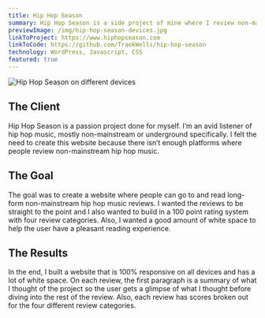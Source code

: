 ```yaml
---
title: Hip Hop Season
summary: Hip Hop Season is a side project of mine where I review non-mainstream hip-hop music and blog about my thoughts about all things related to hip hop music and the culture. I built this as a custom Wordpress theme.
previewImage: /img/hip-hop-season-devices.jpg
linkToProject: https://www.hiphopseason.com
linkToCode: https://github.com/TraekWells/hip-hop-season
technology: WordPress, Javascript, CSS
featured: true
---
```


![Hip Hop Season on different devices](/img/hip-hop-season-devices.jpg)

## The Client

Hip Hop Season is a passion project done for myself. I’m an avid listener of hip hop music, mostly non-mainstream or underground specifically. I felt the need to create this website because there isn’t enough platforms where people review non-mainstream hip hop music.

## The Goal

The goal was to create a website where people can go to and read long-form non-mainstream hip hop music reviews. I wanted the reviews to be straight to the point and I also wanted to build in a 100 point rating system with four review categories. Also, I wanted a good amount of white space to help the user have a pleasant reading experience.

## The Results

In the end, I built a website that is 100% responsive on all devices and has a lot of white space. On each review, the first paragraph is a summary of what I thought of the project so the user gets a glimpse of what I thought before diving into the rest of the review. Also, each review has scores broken out for the four different review categories.
